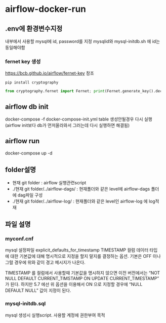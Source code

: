 # airflow-docker-run

## .env에 환경변수지정

내부에서 사용할 mysql에 id, password를 지정
mysqlid와 mysql-initdb.sh 에 id는 동일해야함

### fernet key 생성

<https://bcb.github.io/airflow/fernet-key> 참조

```install cryptography
pip install cryptography
```

```python
from cryptography.fernet import Fernet; print(Fernet.generate_key().decode())
```

## airflow db init

docker-compose -f docker-compose-init.yml
table 생성안될경우 다시 실행(airflow init보다 db가 먼저올라와서 그러는데 다시 실행하면 해결됨)

## airflow run

docker-compose up -d

## folder설명

- 현재 git folder : airflow 실행관련script
- ./현재 git folder/../airflow-dags/ : 현재폴더와 같은 level에 airflow-dags 폴더에 dag파일 구성
- ./현재 git folder/../airflow-log/ : 현재폴더와 같은 level인 airflow-log 에 log적재

## 파일 설명

### myconf.cnf

mysql 설정파일
explicit_defaults_for_timestamp
TIMESTAMP 컬럼 데이터 타입에 대한 기본값에 대해 명시적으로 지정을 할지 말지를 결정하는 옵션. 기본은 OFF 이나 그럴 경우에 위와 같이 경고 메시지가 나온다.

TIMESTAMP 를 컬럼에서 사용할때 기본값을 명시하지 않으면 이전 버전에서는 “NOT NULL DEFAULT CURRENT_TIMSTAMP ON UPDATE CURRENT_TIMESTAMP” 가 된다. 하지만 5.7 에선 위 옵션을 이용해서 ON 으로 지정할 경우에 “NULL DEFAULT NULL” 값이 지정이 된다.

### mysql-initdb.sql

mysql 생성시 실행script. 사용할 계정에 권한부여 목적


